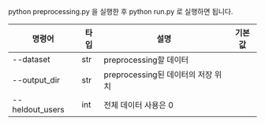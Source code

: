python preprocessing.py 을 실행한 후
python run.py 로 실행하면 됩니다.

|명령어|타입|설명|기본값|
|------|---|---|---|
|--dataset|str|preprocessing할 데이터||
|--output_dir|str|preprocessing된 데이터의 저장 위치||
|--heldout_users|int|전체 데이터 사용은 0||
